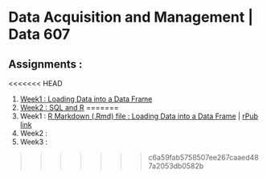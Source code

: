 # Data Acquisition and Management | Data 607

## Assignments :
<<<<<<< HEAD
1. [Week1 : Loading Data into a Data Frame](DATA607S2020/Week1/)
2. [Week2 : SQL and R](DATA607S2020/Week2/)
=======
1. Week1 : [R Markdown (.Rmd) file : Loading Data into a Data Frame](/Week1/week1_Aitelmouden.Rmd) | [rPub link](https://rpubs.com/aaitelmouden/571124)
2. Week2 :
3. Week3 :
>>>>>>> c6a59fab5758507ee267caaed487a2053db0582b
